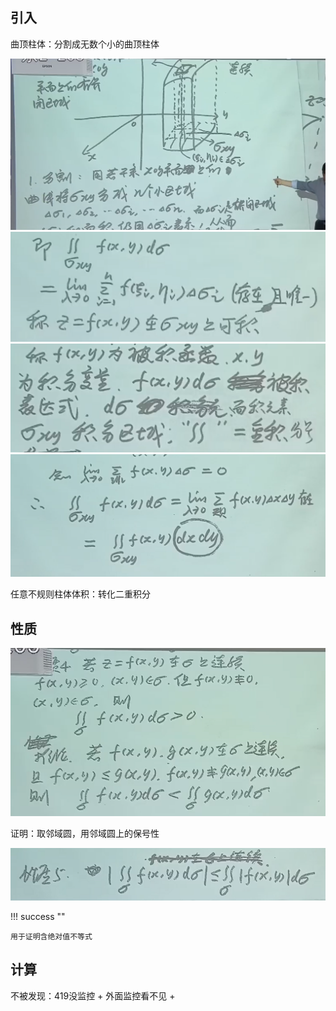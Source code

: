 ## 引入

曲顶柱体：分割成无数个小的曲顶柱体

![alt text](image-7.png)
![alt text](image-8.png)
![alt text](image-9.png)
![alt text](image-10.png)

任意不规则柱体体积：转化二重积分

## 性质

![alt text](image-11.png)

证明：取邻域圆，用邻域圆上的保号性

![alt text](image-12.png)

!!! success ""

    用于证明含绝对值不等式

## 计算

不被发现：419没监控 + 外面监控看不见 + 